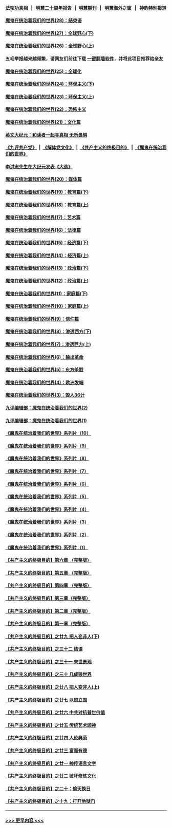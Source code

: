 #### [法轮功真相](https://github.com/gfw-breaker/truth/blob/master/README.md?t=0) &nbsp;&nbsp;|&nbsp;&nbsp; [明慧二十周年报告](https://github.com/gfw-breaker/mh-reports/blob/master/README.md?t=0) &nbsp;&nbsp;|&nbsp;&nbsp;[明慧期刊](https://github.com/gfw-breaker/mh-qikan) &nbsp;&nbsp;|&nbsp;&nbsp; [明慧海外之窗](https://github.com/gfw-breaker/mh-news/blob/master/README.md?t=0) &nbsp;&nbsp;|&nbsp;&nbsp; [神韵特别报道](https://github.com/gfw-breaker/mh-news/blob/master/shenyun.md?t=0)
#### [魔鬼在统治着我们的世界(28)：结束语](../pages/nsc422/n10936246.md?t=07021551) 
#### [魔鬼在统治着我们的世界(27)：全球野心(下)](../pages/nsc422/n10928319.md?t=07021551) 
#### [魔鬼在统治着我们的世界(26)：全球野心(上)](../pages/nsc422/n10900318.md?t=07021551) 
#### 五毛举报越来越频繁，请网友们前往下载 [一键翻墙软件](https://github.com/gfw-breaker/ssr-accounts)，并将此项目推荐给亲友
#### [魔鬼在统治着我们的世界(25)：全球化](../pages/nsc422/n10788205.md?t=07021551) 
#### [魔鬼在统治着我们的世界(24)：环保主义(下)](../pages/nsc422/n10695307.md?t=07021551) 
#### [魔鬼在统治着我们的世界(23)：环保主义(上)](../pages/nsc422/n10688613.md?t=07021551) 
#### [魔鬼在统治着我们的世界(22)：恐怖主义](../pages/nsc422/n10614727.md?t=07021551) 
#### [魔鬼在统治着我们的世界(21)：文化篇](../pages/nsc422/n10597706.md?t=07021551) 
#### [英文大纪元：和读者一起寻真相 无所畏惧](../pages/nsc422/n12542027.md?t=07021551) 
#### [《九评共产党》](https://github.com/begood0513/9ping.md/blob/master/README.md) &nbsp;|&nbsp; [《解体党文化》](../../../../jtdwh.md/blob/master/README.md)  &nbsp;|&nbsp; [《共产主义的终极目的》](../../../../gczydzjmd.md/blob/master/README.md) &nbsp;|&nbsp; [《魔鬼在统治我们的世界》](../../../../mgztzwmdsj.md/blob/master/README.md) 
#### [李洪志先生在大纪元发表《大选》](../pages/nsc422/n12534746.md?t=07021551) 
#### [魔鬼在统治着我们的世界(20)：媒体篇](../pages/nsc422/n10586579.md?t=07021551) 
#### [魔鬼在统治着我们的世界(19)：教育篇(下)](../pages/nsc422/n10564808.md?t=07021551) 
#### [魔鬼在统治着我们的世界(18)：教育篇(上)](../pages/nsc422/n10526970.md?t=07021551) 
#### [魔鬼在统治着我们的世界(17)：艺术篇](../pages/nsc422/n10499093.md?t=07021551) 
#### [魔鬼在统治着我们的世界(16)：法律篇](../pages/nsc422/n10485969.md?t=07021551) 
#### [魔鬼在统治着我们的世界(15)：经济篇(下)](../pages/nsc422/n10469975.md?t=07021551) 
#### [魔鬼在统治着我们的世界(14)：经济篇(上)](../pages/nsc422/n10457370.md?t=07021551) 
#### [魔鬼在统治着我们的世界(13)：政治篇(下)](../pages/nsc422/n10448270.md?t=07021551) 
#### [魔鬼在统治着我们的世界(12)：政治篇(上)](../pages/nsc422/n10444576.md?t=07021551) 
#### [魔鬼在统治着我们的世界(11)：家庭篇(下)](../pages/nsc422/n10440961.md?t=07021551) 
#### [魔鬼在统治着我们的世界(10)：家庭篇(上)](../pages/nsc422/n10435448.md?t=07021551) 
#### [魔鬼在统治着我们的世界(9)：信仰篇](../pages/nsc422/n10432159.md?t=07021551) 
#### [魔鬼在统治着我们的世界(8)：渗透西方(下)](../pages/nsc422/n10429603.md?t=07021551) 
#### [魔鬼在统治着我们的世界(7)：渗透西方(上)](../pages/nsc422/n10426013.md?t=07021551) 
#### [魔鬼在统治着我们的世界(6)：输出革命](../pages/nsc422/n10421536.md?t=07021551) 
#### [魔鬼在统治着我们的世界(5)：东方杀戮](../pages/nsc422/n10417707.md?t=07021551) 
#### [魔鬼在统治着我们的世界(4)：欧洲发端](../pages/nsc422/n10414890.md?t=07021551) 
#### [魔鬼在统治着我们的世界(3)：毁人36计](../pages/nsc422/n10411583.md?t=07021551) 
#### [九评编辑部：魔鬼在统治着我们的世界(2)](../pages/nsc422/n10410036.md?t=07021551) 
#### [九评编辑部：魔鬼在统治着我们的世界(1)](../pages/nsc422/n10406825.md?t=07021551) 
#### [《魔鬼在统治着我们的世界》系列片（10）](../pages/nsc422/n12292670.md?t=07021551) 
#### [《魔鬼在统治着我们的世界》系列片（9）](../pages/nsc422/n12290859.md?t=07021551) 
#### [《魔鬼在统治着我们的世界》系列片（8）](../pages/nsc422/n12287445.md?t=07021551) 
#### [《魔鬼在统治着我们的世界》系列片（7）](../pages/nsc422/n12283425.md?t=07021551) 
#### [《魔鬼在统治着我们的世界》系列片（6）](../pages/nsc422/n12282314.md?t=07021551) 
#### [《魔鬼在统治着我们的世界》系列片（5）](../pages/nsc422/n12281419.md?t=07021551) 
#### [《魔鬼在统治着我们的世界》系列片（4）](../pages/nsc422/n12274024.md?t=07021551) 
#### [《魔鬼在统治着我们的世界》系列片（3）](../pages/nsc422/n12271322.md?t=07021551) 
#### [《魔鬼在统治着我们的世界》系列片（2）](../pages/nsc422/n12269049.md?t=07021551) 
#### [《魔鬼在统治着我们的世界》系列片（1）](../pages/nsc422/n12267575.md?t=07021551) 
#### [【共产主义的终极目的】第六章 （完整版）](../pages/nsc422/n11428913.md?t=07021551) 
#### [【共产主义的终极目的】第五章 （完整版）](../pages/nsc422/n11428912.md?t=07021551) 
#### [【共产主义的终极目的】第四章 （完整版）](../pages/nsc422/n11428907.md?t=07021551) 
#### [【共产主义的终极目的】第三章（完整版）](../pages/nsc422/n11428848.md?t=07021551) 
#### [【共产主义的终极目的】第二章（完整版）](../pages/nsc422/n11428831.md?t=07021551) 
#### [【共产主义的终极目的】第一章（完整版）](../pages/nsc422/n11417651.md?t=07021551) 
#### [【共产主义的终极目的】之廿九 把人变非人(下)](../pages/nsc422/n11344140.md?t=07021551) 
#### [【共产主义的终极目的】之三十二 结语](../pages/nsc422/n11360535.md?t=07021551) 
#### [【共产主义的终极目的】之三十一 末世景观](../pages/nsc422/n11351129.md?t=07021551) 
#### [【共产主义的终极目的】之三十 几成狼世界](../pages/nsc422/n11348280.md?t=07021551) 
#### [【共产主义的终极目的】之廿八 把人变非人(上)](../pages/nsc422/n11340492.md?t=07021551) 
#### [【共产主义的终极目的】之廿七 以恨立国](../pages/nsc422/n11336944.md?t=07021551) 
#### [【共产主义的终极目的】之廿六 中共对抗普世价值](../pages/nsc422/n11324785.md?t=07021551) 
#### [【共产主义的终极目的】之廿五 传统艺术颂神](../pages/nsc422/n11296396.md?t=07021551) 
#### [【共产主义的终极目的】之廿四 人伦典范](../pages/nsc422/n11296397.md?t=07021551) 
#### [【共产主义的终极目的】之廿三 富而有德](../pages/nsc422/n11283598.md?t=07021551) 
#### [【共产主义的终极目的】之廿一 神传语言文字](../pages/nsc422/n11263265.md?t=07021551) 
#### [【共产主义的终极目的】之廿二 破坏修炼文化](../pages/nsc422/n11245728.md?t=07021551) 
#### [【共产主义的终极目的】之二十：偷天换日](../pages/nsc422/n11238846.md?t=07021551) 
#### [【共产主义的终极目的】之十九：打开地狱门](../pages/nsc422/n11206376.md?t=07021551) 

----
#### [ >>> 更早内容 <<< ](../indexes/nsc422-earlier.md)
